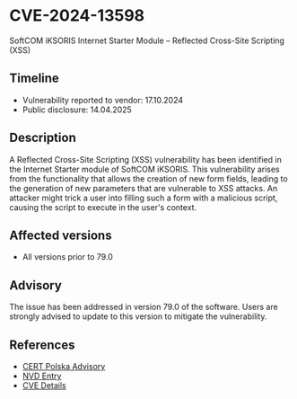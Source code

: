 # CVE-2024-13598
SoftCOM iKSORIS Internet Starter Module – Reflected Cross-Site Scripting (XSS)

## Timeline
- Vulnerability reported to vendor: 17.10.2024
- Public disclosure: 14.04.2025

## Description
A Reflected Cross-Site Scripting (XSS) vulnerability has been identified in the Internet Starter module of SoftCOM iKSORIS. This vulnerability arises from the functionality that allows the creation of new form fields, leading to the generation of new parameters that are vulnerable to XSS attacks. An attacker might trick a user into filling such a form with a malicious script, causing the script to execute in the user's context.

## Affected versions
- All versions prior to 79.0

## Advisory
The issue has been addressed in version 79.0 of the software. Users are strongly advised to update to this version to mitigate the vulnerability.

## References
- [CERT Polska Advisory](https://cert.pl/en/posts/2025/04/CVE-2024-13598/)
- [NVD Entry](https://nvd.nist.gov/vuln/detail/CVE-2024-13598)
- [CVE Details](https://www.cve.org/CVERecord?id=CVE-2024-13598)

